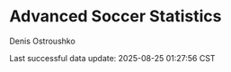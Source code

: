 # Advanced Soccer Statistics
Denis Ostroushko

<!-- gfm -->

Last successful data update: 2025-08-25 01:27:56 CST

